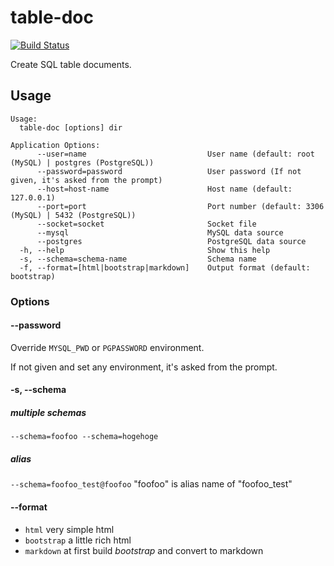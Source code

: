 # table-doc
[![Build Status](https://travis-ci.com/tsuty/table-doc.svg?branch=master)](https://travis-ci.com/tsuty/table-doc)

Create SQL table documents.

## Usage
```
Usage:
  table-doc [options] dir

Application Options:
      --user=name                           User name (default: root (MySQL) | postgres (PostgreSQL))
      --password=password                   User password (If not given, it's asked from the prompt)
      --host=host-name                      Host name (default: 127.0.0.1)
      --port=port                           Port number (default: 3306 (MySQL) | 5432 (PostgreSQL))
      --socket=socket                       Socket file
      --mysql                               MySQL data source
      --postgres                            PostgreSQL data source
  -h, --help                                Show this help
  -s, --schema=schema-name                  Schema name
  -f, --format=[html|bootstrap|markdown]    Output format (default: bootstrap)
```

### Options

#### --password

Override `MYSQL_PWD` or `PGPASSWORD` environment.

If not given and set any environment, it's asked from the prompt.

#### -s, --schema

##### multiple schemas

`--schema=foofoo --schema=hogehoge`

##### alias

`--schema=foofoo_test@foofoo` "foofoo" is alias name of "foofoo_test"

#### --format

* `html` very simple html
* `bootstrap` a little rich html
* `markdown` at first build _bootstrap_ and convert to markdown
